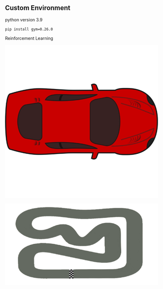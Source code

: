 ## Custom Environment

python version 3.9
```
pip install gym=0.26.0
```


Reinforcement Learning

![Alt text](car.png)

![Alt text](map.png)